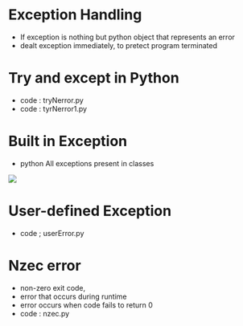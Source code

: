 # Exception Handling
- If exception is nothing but python object that represents an error
- dealt exception immediately, to pretect program terminated

# Try and except in Python
- code : tryNerror.py
- code : tyrNerror1.py

# Built in Exception
- python All exceptions present in classes
<img src='https://miro.medium.com/max/502/1*42Hn8jM4sYFzr_bx_7TOAw.png'>

# User-defined Exception
- code ; userError.py

# Nzec error 
- non-zero exit code,
- error that occurs during runtime
- error occurs when code fails to return 0
- code : nzec.py

